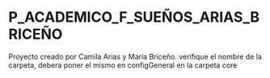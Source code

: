 # P_ACADEMICO_F_SUEÑOS_ARIAS_BRICEÑO
Proyecto creado por Camila Arias y María Briceño.
verifique el nombre de la carpeta, debera poner el mismo en configGeneral en la carpeta core
